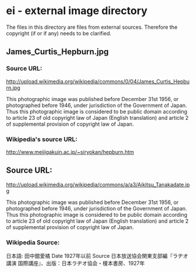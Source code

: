 # ei - external image directory

The files in this directory are files from external sources. Therefore the
copyright (if or if any) needs to be clarified.

## James_Curtis_Hepburn.jpg

### Source URL:

http://upload.wikimedia.org/wikipedia/commons/0/04/James_Curtis_Hepburn.jpg

This photographic image was published before December 31st 1956, or
photographed before 1946, under jurisdiction of the Government of Japan. Thus
this photographic image is considered to be public domain according to article
23 of old copyright law of Japan (English translation) and article 2 of
supplemental provision of copyright law of Japan.

### Wikipedia's source URL:

http://www.meijigakuin.ac.jp/~siryokan/hepburn.htm


## Source URL:

http://upload.wikimedia.org/wikipedia/commons/a/a3/Aikitsu_Tanakadate.jpg


This photographic image was published before December 31st 1956, or
photographed before 1946, under jurisdiction of the Government of Japan. Thus
this photographic image is considered to be public domain according to article
23 of old copyright law of Japan (English translation) and article 2 of
supplemental provision of copyright law of Japan.

### Wikipedia Source:

日本語: 田中舘愛橘
Date 	1927年以前
Source 	日本放送協会関東支部編『ラヂオ講演 国際講座』、出版：日本ラヂオ協会・榎本書房、1927年

